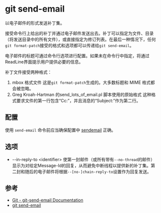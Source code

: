 git send-email
==============

以电子邮件的形式发送补丁集。

接受命令行上给出的补丁并通过电子邮件发送出去。补丁可以指定为文件、目录（将发送目录中的所有文件），或直接指定为修订列表。在最后一种情况下，任何`git format-patch`接受的格式和选项都可以传递给`git send-email`。

电子邮件的标题可通过命令行选项进行配置。如果未在命令行中指定，将通过ReadLine界面提示用户提供必要的信息。

补丁文件接受两种格式：

 1. mbox 格式文件
这是`git format-patch`生成的。大多数标题和 MIME 格式都会被忽略。
 2. Greg Kroah-Hartman 的send_lots_of_email.pl 脚本使用的原始格式
这种格式要求文件的第一行包含“Cc:”，并且消息的“Subject:”作为第二行。

配置
----

使用 `send-email` 命令前应当确保配置中 [sendemail](./git_config.md#sendemail) 正确。

选项
----

- --in-reply-to \<identifier>
使第一封邮件（或所有带有`--no-thread`的邮件）显示为对给定Message-Id的回复，从而避免中断线程以提供新的补丁集。第二封和随后的电子邮件将根据`--[no-]chain-reply-to`设置作为回复发送。

参考
----

- [Git - git-send-email Documentation](https://git-scm.com/docs/git-send-email)
- [git send-email](https://cloud.tencent.com/developer/section/1138666)
